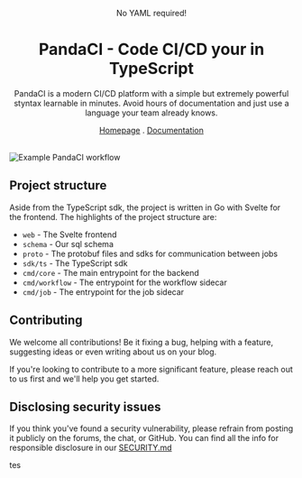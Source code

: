 <div align="center">
<p>No YAML required!</p>
<h1>PandaCI - Code CI/CD your in TypeScript</h1>
<p>PandaCI is a modern CI/CD platform with a simple but extremely powerful styntax learnable in minutes. Avoid hours of documentation and just use a language your team already knows.</p>
</p>
<div align="center">
  <a href="https://pandaci.com/home">Homepage</a>
  .
  <a href="https://pandaci.com/docs">Documentation</a>
</div>
</div>
<br />

![Example PandaCI workflow](https://raw.githubusercontent.com/pandaci-com/pandaci/main/.assets/example-run.png)

## Project structure

Aside from the TypeScript sdk, the project is written in Go with Svelte for the
frontend. The highlights of the project structure are:

- `web` - The Svelte frontend
- `schema` - Our sql schema
- `proto` - The protobuf files and sdks for communication between jobs
- `sdk/ts` - The TypeScript sdk
- `cmd/core` - The main entrypoint for the backend
- `cmd/workflow` - The entrypoint for the workflow sidecar
- `cmd/job` - The entrypoint for the job sidecar

## Contributing

We welcome all contributions! Be it fixing a bug, helping with a feature,
suggesting ideas or even writing about us on your blog.

If you're looking to contribute to a more significant feature, please reach out
to us first and we'll help you get started.

## Disclosing security issues

If you think you've found a security vulnerability, please refrain from posting
it publicly on the forums, the chat, or GitHub. You can find all the info for
responsible disclosure in our
[SECURITY.md](https://github.com/pandaci-com/pandaci/blob/main/SECURITY.md)

tes
